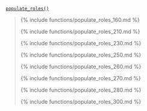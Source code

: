 <p><code><a href="https://developer.wordpress.org/reference/functions/populate_roles/">populate_roles()</a></code></p>

<blockquote>

{% include functions/populate_roles_160.md %}

{% include functions/populate_roles_210.md %}

{% include functions/populate_roles_230.md %}

{% include functions/populate_roles_250.md %}

{% include functions/populate_roles_260.md %}

{% include functions/populate_roles_270.md %}

{% include functions/populate_roles_280.md %}

{% include functions/populate_roles_300.md %}

</blockquote>
